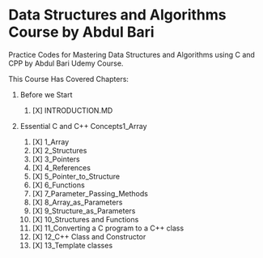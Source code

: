 # Data Structures and Algorithms Course by Abdul Bari

Practice Codes for Mastering Data Structures and Algorithms using C and CPP by Abdul Bari Udemy Course.

This Course Has Covered Chapters:

1. Before we Start

   1. [X] INTRODUCTION.MD
2. Essential C and C++ Concepts1_Array

   1. [X] 1_Array
   2. [X] 2_Structures
   3. [X] 3_Pointers
   4. [X] 4_References
   5. [X] 5_Pointer_to_Structure
   6. [X] 6_Functions
   7. [X] 7_Parameter_Passing_Methods
   8. [X] 8_Array_as_Parameters
   9. [X] 9_Structure_as_Parameters
   10. [X] 10_Structures and Functions
   11. [X] 11_Converting a C program to a C++ class
   12. [X] 12_C++ Class and Constructor
   13. [X] 13_Template classes
